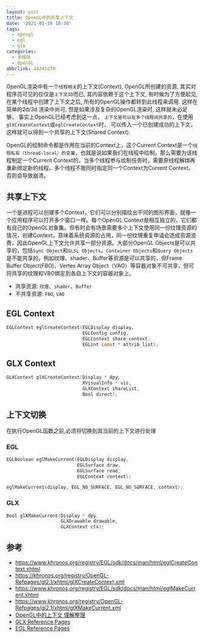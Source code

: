 ```yaml
---
layout: post
title: OpenGL中的共享上下文
date: '2021-01-10 10:30'
tags:
  - opengl
  - egl
  - glx
categories:
  - 多媒体
  - OpenGL
abbrlink: 44245d70
---
```


OpenGL渲染中有一个`线程相关`的上下文(Context), OpenGL所创建的资源, 其实对程序员可见的仅仅是`上下文ID`而已, 其内容依赖于这个上下文, 有时候为了方便起见, 在某个线程中创建了上下文之后, 所有的OpenGL操作都转到此线程来调用. 这样在简单的2d/3d 渲染中尚可, 但是如果涉及复杂的OpenGL渲染时, 这样就未必足够， 事实上OpenGL已经考虑到这一点， `上下文是可以在多个线程间共享的`，在使用`glXCreateContext`或`eglCreateContext`时， 可以传入一个已创建成功的上下文， 这样就可以得到一个共享的上下文(Shared Context).

<!--more-->

OpenGL的绘制命令都是作用在当前的Context上，这个Current Context是一个`线程私有（thread-local）的变量`，也就是说如果我们在线程中绘制，那么需要为该线程制定一个Current Context的，当多个线程参与绘制任务时，需要原线程解绑再重新绑定新的线程。多个线程不能同时指定同一个Context为Current Context，否则会导致崩溃。

## 共享上下文

一个是进程可以创建多个Context，它们可以分别描绘出不同的图形界面，就像一个应用程序可以打开多个窗口一样。每个OpenGL Context是相互独立的，它们都有自己的OpenGL对象集。但有时会有场景需要多个上下文使用同一份纹理资源的情况，创建Context，意味着系统资源的占用，同一份纹理重复申请会造成资源浪费，因此OpenGL上下文允许共享一部分资源。大部分OpenGL Objects是可以共享的，包括`Sync Object`和`GLSL Objects`。`Container Objects`和`Query Objects`是不能共享的。例如纹理、shader、Buffer等资源是可以共享的，但Frame Buffer Object(FBO)、Vertex Array Object（VAO）等容器对象不可共享，但可将共享的纹理和VBO绑定到各自上下文的容器对象上。

- 共享资源: `纹理`、`shader`、`Buffer`
- 不共享资源: `FBO`, `VAO`

## EGL Context

``` C
EGLContext eglCreateContext(EGLDisplay display,
  	                        EGLConfig config,
  	                        EGLContext share_context,
  	                        EGLint const * attrib_list);
```






## GLX Context

``` C
GLXContext glXCreateContext(Display * dpy,
 	                        XVisualInfo * vis,
 	                        GLXContext shareList,
 	                        Bool direct);
```


## 上下文切换

在执行OpenGL函数之前,必须将切换到其当前的上下文进行处理

### EGL

``` C
EGLBoolean eglMakeCurrent(EGLDisplay display,
  	                      EGLSurface draw,
  	                      EGLSurface read,
  	                      EGLContext context);
```

``` C
eglMakeCurrent(display, EGL_NO_SURFACE, EGL_NO_SURFACE, context);
```

### GLX

``` C
Bool glXMakeCurrent(Display * dpy,
 	                GLXDrawable drawable,
 	                GLXContext ctx);
```








## 参考

- https://www.khronos.org/registry/EGL/sdk/docs/man/html/eglCreateContext.xhtml
- https://khronos.org/registry/OpenGL-Refpages/gl2.1/xhtml/glXCreateContext.xml
- https://www.khronos.org/registry/EGL/sdk/docs/man/html/eglMakeCurrent.xhtml
- https://www.khronos.org/registry/OpenGL-Refpages/gl2.1/xhtml/glXMakeCurrent.xml
- [OpenGL中的上下文 理解整理](https://blog.csdn.net/shenyi0_0/article/details/109382509)
- [GLX Reference Pages](https://www.khronos.org/registry/OpenGL-Refpages/gl2.1/)
- [EGL Reference Pages](https://www.khronos.org/registry/EGL/sdk/docs/man/)
